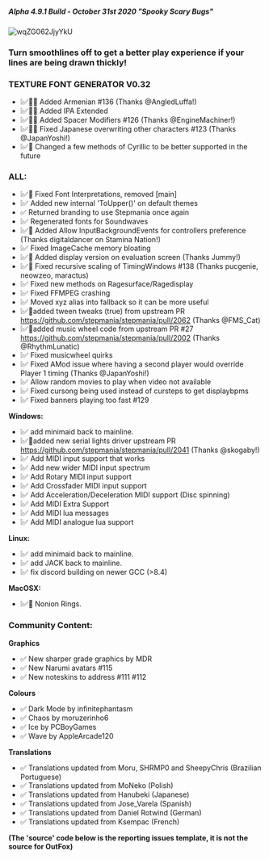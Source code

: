##### Alpha 4.9.1 Build - October 31st 2020 "Spooky Scary Bugs"
![wqZG062JjyYkU](https://user-images.githubusercontent.com/11047768/97782055-304fc080-1b87-11eb-94ed-d41b49f60b12.gif)
 

### Turn smoothlines off to get a better play experience if your lines are being drawn thickly!

### TEXTURE FONT GENERATOR V0.32
- ❕✅🐲📝 Added Armenian #136 (Thanks @AngledLuffa!)
- ❕✅🐲📝 Added IPA Extended 
- ❕✅🐲📝 Added Spacer Modifiers #126 (Thanks @EngineMachiner!)
- ❕✅🐲📝 Fixed Japanese overwriting other characters #123 (Thanks @JapanYoshi!)
- ❕✅🐲 Changed a few methods of Cyrillic to be better supported in the future

### **ALL:**
- ❕✅🐲 Fixed Font Interpretations, removed [main]
- ❕✅ Added new internal 'ToUpper()' on default themes
- ✅ Returned branding to use Stepmania once again
- ❕✅ Regenerated fonts for Soundwaves
- ❕✅📝 Added Allow InputBackgroundEvents for controllers preference (Thanks digitaldancer on Stamina Nation!)
- ❕✅ Fixed ImageCache memory bloating
- ❕✅📝 Added display version on evaluation screen (Thanks Jummy!)
- ❕✅📝 Fixed recursive scaling of TimingWindows #138 (Thanks pucgenie, neowzeo, maractus)
- ❕✅ Fixed new methods on Ragesurface/Ragedisplay 
- ❕✅ Fixed FFMPEG crashing
- ❕✅ Moved xyz alias into fallback so it can be more useful
- ❕✅📝added tween tweaks (true) from upstream PR https://github.com/stepmania/stepmania/pull/2062 (Thanks @FMS_Cat)
- ❕✅📝added music wheel code from upstream PR #27  https://github.com/stepmania/stepmania/pull/2002 (Thanks @RhythmLunatic)
- ❕✅ Fixed musicwheel quirks
- ❕✅ Fixed AMod issue where having a second player would override Player 1 timing (Thanks @JapanYoshi!)
- ❕✅ Allow random movies to play when video not available
- ❕✅ Fixed cursong being used instead of cursteps to get displaybpms
- ❕✅ Fixed banners playing too fast #129 

**Windows:**
- ❕✅ add minimaid back to mainline.
- ❕✅📝added new serial lights driver upstream PR https://github.com/stepmania/stepmania/pull/2041 (Thanks @skogaby!)
- ❕✅ Add MIDI input support that works
- ❕✅ Add new wider MIDI input spectrum
- ❕✅ Add Rotary MIDI input support
- ❕✅ Add Crossfader MIDI input support
- ❕✅ Add Acceleration/Deceleration MIDI support (Disc spinning)
- ❕✅ Add MIDI Extra Support
- ❕✅ Add MIDI lua messages
- ❕✅ Add MIDI analogue lua support

**Linux:**
- ❕✅ add minimaid back to mainline.
- ❕✅ add JACK back to mainline.
- ❕✅ fix discord building on newer GCC (>8.4)

**MacOSX:**
- ❕✅🐲  Nonion Rings.

### Community Content:
**Graphics**
- ✅ New sharper grade graphics by MDR
- ✅ New Narumi avatars #115 
- ✅ New noteskins to address #111 #112 

**Colours**
- ✅ Dark Mode by infinitephantasm
- ✅ Chaos by moruzerinho6
- ✅ Ice by PCBoyGames
- ✅ Wave by AppleArcade120

**Translations**
- ✅ Translations updated from Moru, SHRMP0 and SheepyChris  (Brazilian Portuguese)
- ✅ Translations updated from MoNeko (Polish) 
- ✅ Translations updated from Hanubeki (Japanese)
- ✅ Translations updated from Jose_Varela (Spanish)
- ✅ Translations updated from Daniel Rotwind (German)
- ✅ Translations updated from Ksempac (French)

**(The 'source' code below is the reporting issues template, it is not the source for OutFox)**
